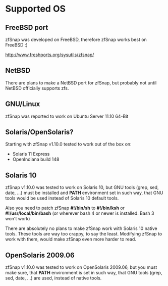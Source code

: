 # Supported OS

## FreeBSD port

zfSnap was developed on FreeBSD, therefore zfSnap works best on FreeBSD :)

<http://www.freshports.org/sysutils/zfsnap/>

## NetBSD

There are plans to make a NetBSD port for zfSnap, but probably not until NetBSD
officially supports zfs.

## GNU/Linux

zfSnap was reported to work on Ubuntu Server 11.10 64-Bit


## Solaris/OpenSolaris?

Starting with zfSnap v1.10.0 tested to work out of the box on:

  * Solaris 11 Express
  * OpenIndiana build 148



## Solaris 10

zfSnap v1.10.0 was tested to work on Solaris 10, but GNU tools (grep, sed,
date, ...) must be installed and **PATH** environment set in such way,
that GNU tools would be used instead of Solaris 10 default tools.


Also you need to patch zfSnap **#!/bin/sh** to **#!/bin/ksh** or
**#!/usr/local/bin/bash** (or wherever bash 4 or newer is installed. Bash 3
won't work)

There are absolutely no plans to make zfSnap work with Solaris 10 native tools.
These tools are way too crappy, to say the least. Modifying zfSnap to work with
them, would make zfSnap even more harder to read.


## OpenSolaris 2009.06

zfSnap v1.10.0 was tested to work on OpenSolaris 2009.06, but you must make sure,
that **PATH** environment is set in such way, that GNU tools (grep, sed, date,
 ...) are used, instead of native tools.
